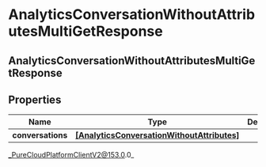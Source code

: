 # AnalyticsConversationWithoutAttributesMultiGetResponse

## AnalyticsConversationWithoutAttributesMultiGetResponse

## Properties

|Name | Type | Description | Notes|
|------------ | ------------- | ------------- | -------------|
| **conversations** | [**[AnalyticsConversationWithoutAttributes]**](AnalyticsConversationWithoutAttributes) |  | [optional] |



_PureCloudPlatformClientV2@153.0.0_
